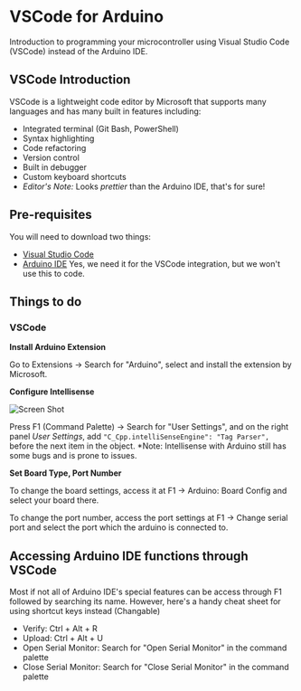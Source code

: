 # VSCode for Arduino
Introduction to programming your microcontroller using Visual Studio Code (VSCode) instead of the Arduino IDE.

## VSCode Introduction
VSCode is a lightweight code editor by Microsoft that supports many languages and has many built in features including:

* Integrated terminal (Git Bash, PowerShell)
* Syntax highlighting
* Code refactoring
* Version control
* Built in debugger
* Custom keyboard shortcuts
* *Editor's Note:* Looks *prettier* than the Arduino IDE, that's for sure!

## Pre-requisites
You will need to download two things:

* [Visual Studio Code](https://code.visualstudio.com/download)
* [Arduino IDE](https://www.arduino.cc/en/Main/Software) Yes, we need it for the VSCode integration, but we won't use this to code.

## Things to do
### VSCode
**Install Arduino Extension**

Go to Extensions -> Search for "Arduino", select and install the extension by Microsoft.

**Configure Intellisense**

![Screen Shot](https://favoriot.github.io/image/Capture.PNG)

Press F1 (Command Palette) -> Search for "User Settings", and on the right panel *User Settings*, add 
`"C_Cpp.intelliSenseEngine": "Tag Parser",` before the next item in the object.
*Note: Intellisense with Arduino still has some bugs and is prone to issues.


**Set Board Type, Port Number**

To change the board settings, access it at F1 -> Arduino: Board Config and select your board there.

To change the port number, access the port settings at F1 -> Change serial port and select the port which the arduino is connected to.

## Accessing Arduino IDE functions through VSCode
Most if not all of Arduino IDE's special features can be access through F1 followed by searching its name. However, here's a handy cheat sheet for using shortcut keys instead (Changable)

* Verify: Ctrl + Alt + R
* Upload: Ctrl + Alt + U
* Open Serial Monitor: Search for "Open Serial Monitor" in the command palette
* Close Serial Monitor: Search for "Close Serial Monitor" in the command palette
